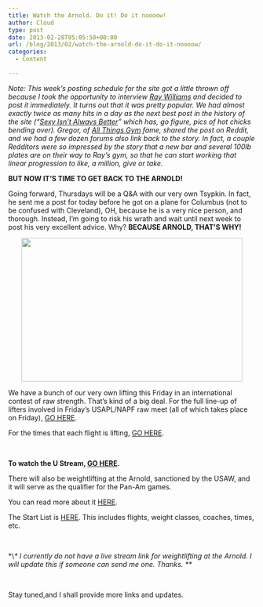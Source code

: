 ```yaml
---
title: Watch the Arnold. Do it! Do it noooow!
author: Cloud
type: post
date: 2013-02-28T05:05:50+00:00
url: /blog/2013/02/watch-the-arnold-do-it-do-it-noooow/
categories:
  - Content

---
```

_Note: This week&#8217;s posting schedule for the site got a little thrown off because I took the opportunity to interview <a href="/blog/2013/02/meet-the-man-who-squats-905-raw/" target="_blank">Ray Williams</a> and decided to post it immediately. It turns out that it was pretty popular. We had almost exactly twice as many hits in a day as the next best post in the history of the site (&#8220;<a title="You should probably click this. It's fun. " href="/blog/2012/07/sexy-isnt-always-better/" target="_blank">Sexy Isn&#8217;t Always Better</a>&#8221; which has, go figure, pics of hot chicks bending over). Gregor, of <a title="This site is awesome. Follow them on facebook. " href="http://www.allthingsgym.com/" target="_blank">All Things Gym</a> fame, shared the post on Reddit, and we had a few dozen forums also link back to the story. In fact, a couple Redditors were so impressed by the story that a new bar and several 100lb plates are on their way to Ray&#8217;s gym, so that he can start working that linear progression to like, a million, give or take. <golf clap>_

**BUT NOW IT&#8217;S TIME TO GET BACK TO THE ARNOLD!**

Going forward, Thursdays will be a Q&A with our very own Tsypkin. In fact, he sent me a post for today before he got on a plane for Columbus (not to be confused with Cleveland), OH, because he is a very nice person, and thorough. Instead, I&#8217;m going to risk his wrath and wait until next week to post his very excellent advice. Why? **BECAUSE ARNOLD, THAT&#8217;S WHY!**

<p style="text-align: center">
  <a href="/?attachment_id=8664" rel="attachment wp-att-8664"><img data-attachment-id="8664" data-permalink="/blog/2013/02/watch-the-arnold-do-it-do-it-noooow/arnoldddddd/" data-orig-file="/2013/02/arnoldddddd.jpg" data-orig-size="499,326" data-comments-opened="1" data-image-meta="{&quot;aperture&quot;:&quot;0&quot;,&quot;credit&quot;:&quot;&quot;,&quot;camera&quot;:&quot;&quot;,&quot;caption&quot;:&quot;&quot;,&quot;created_timestamp&quot;:&quot;0&quot;,&quot;copyright&quot;:&quot;&quot;,&quot;focal_length&quot;:&quot;0&quot;,&quot;iso&quot;:&quot;0&quot;,&quot;shutter_speed&quot;:&quot;0&quot;,&quot;title&quot;:&quot;&quot;}" data-image-title="arnoldddddd" data-image-description="" data-medium-file="/2013/02/arnoldddddd-200x130.jpg" data-large-file="/2013/02/arnoldddddd-450x293.jpg" class="size-large wp-image-8664 aligncenter" src="/2013/02/arnoldddddd-450x293.jpg" alt="" width="450" height="293" srcset="/2013/02/arnoldddddd-450x293.jpg 450w, /2013/02/arnoldddddd-150x97.jpg 150w, /2013/02/arnoldddddd-200x130.jpg 200w, /2013/02/arnoldddddd-459x300.jpg 459w, /2013/02/arnoldddddd.jpg 499w" sizes="(max-width: 450px) 100vw, 450px" /></a>
</p>

We have a bunch of our very own lifting this Friday in an international contest of raw strength. That&#8217;s kind of a big deal. For the full line-up of lifters involved in Friday&#8217;s USAPL/NAPF raw meet (all of which takes place on Friday), <a href="http://arnold.usapowerlifting.com/2013/02/2013ArnoldSportsFestival.FlightBreakdown.pdf" target="_blank">GO HERE</a>.

For the times that each flight is lifting, <a href="http://arnold.usapowerlifting.com/2013/02/2013USAPLArnoldSportsFestival.ScheduleOnly.pdf" target="_blank">GO HERE</a>.

&nbsp;

**To watch the U Stream, <a href="http://www.ustream.tv/channel/usapl-arnold-2013" target="_blank">GO HERE</a>.**

There will also be weightlifting at the Arnold, sanctioned by the USAW, and it will serve as the qualifier for the Pan-Am games.

You can read more about it <a href="http://www.arnoldsportsfestival.com/home/sports-and-events/weightlifting.html" target="_blank">HERE</a>.

The Start List is <a href="http://www.columbusweightlifting.org/pdfarnold/Start_List_Feb_25.pdf" target="_blank">HERE</a>. This includes flights, weight classes, coaches, times, etc.

&nbsp;

\*\\*\* I currently do not have a live stream link for weightlifting at the Arnold. I will update this if someone can send me one. Thanks. \*\**

&nbsp;

Stay tuned,and I shall provide more links and updates.